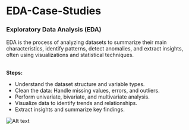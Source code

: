 # EDA-Case-Studies

<h3>Exploratory Data Analysis (EDA) </h3> 
EDA is the process of analyzing datasets to summarize their main characteristics, identify patterns, detect anomalies, and extract insights, often using visualizations and statistical techniques.                       
<br>
<br>

<b>Steps:</b>     
- Understand the dataset structure and variable types.
- Clean the data: Handle missing values, errors, and outliers.
- Perform univariate, bivariate, and multivariate analysis.
- Visualize data to identify trends and relationships.
- Extract insights and summarize key findings.


![Alt text]([image-url-or-path](https://www.google.com/url?sa=i&url=https%3A%2F%2Fwww.geeksforgeeks.org%2Fwhat-is-exploratory-data-analysis%2F&psig=AOvVaw3u-sDKO-DLS9XFQoxjOrY2&ust=1736970240948000&source=images&cd=vfe&opi=89978449&ved=0CBQQjRxqFwoTCPDqy8j89YoDFQAAAAAdAAAAABAE) "Optional Title")
